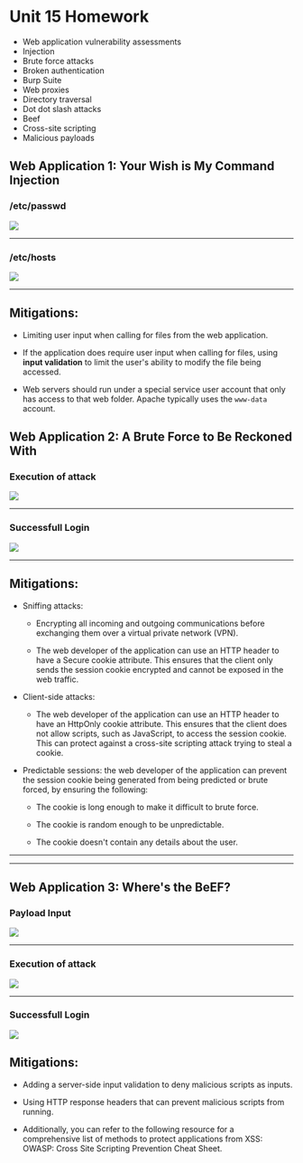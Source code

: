 # Unit 15 Homework
 
- Web application vulnerability assessments
- Injection
- Brute force attacks
- Broken authentication
- Burp Suite
- Web proxies
- Directory traversal
- Dot dot slash attacks
- Beef
- Cross-site scripting
- Malicious payloads

## Web Application 1: Your Wish is My Command Injection

### /etc/passwd

![](Images/1.1.png)

---

### /etc/hosts

![](Images/1.2.png)

---

## Mitigations:

- Limiting user input when calling for files from the web application.

- If the application does require user input when calling for files, using **input validation** to limit the user's ability to modify the file being accessed.

- Web servers should run under a special service user account that only has access to that web folder. Apache typically uses the `www-data` account.

## Web Application 2: A Brute Force to Be Reckoned With

### Execution of attack
![](Images/2.1.png)

---

### Successfull Login
![](Images/2.2.png)

---

## Mitigations:

- Sniffing attacks:
  
  - Encrypting all incoming and outgoing communications before exchanging them over a virtual private network (VPN).

  - The web developer of the application can use an HTTP header to have a Secure cookie attribute. This ensures that the client only sends the session cookie encrypted and cannot be exposed in the web traffic.


- Client-side attacks:
  -  The web developer of the application can use an HTTP header to have an HttpOnly cookie attribute. This ensures that the client does not allow scripts, such as JavaScript, to access the session cookie. This can protect against a cross-site scripting attack trying to steal a cookie.


- Predictable sessions: the web developer of the application can prevent the session cookie being generated from being predicted or brute forced, by ensuring the following:

    - The cookie is long enough to make it difficult to brute force.

    - The cookie is random enough to be unpredictable.

    - The cookie doesn't contain any details about the user.

---

---

## Web Application 3: Where's the BeEF?

### Payload Input
![](Images/3.3.png)

---

### Execution of attack
![](Images/3.1.png)

---

### Successfull Login
![](Images/3.2.png)


## Mitigations:

- Adding a server-side input validation to deny malicious scripts as inputs.


- Using HTTP response headers that can prevent malicious scripts from running.


- Additionally, you can refer to the following resource for a comprehensive list of methods to protect applications from XSS: OWASP: Cross Site Scripting Prevention Cheat Sheet.